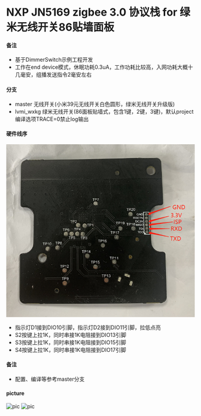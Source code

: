 # NXP JN5169 zigbee 3.0 协议栈 for 绿米无线开关86贴墙面板

#### 备注
- 基于DimmerSwitch示例工程开发
- 工作在end device模式，休眠功耗0.3uA，工作功耗比较高，入网功耗大概十几毫安，组播发送指令2毫安左右

#### 分支
- master 无线开关(小米39元无线开关白色圆形，绿米无线开关升级版)
- lvmi_wxkg 绿米无线开关(86面板贴墙式，包含1键，2键，3键)，默认project编译选项TRACE=0禁止log输出

#### 硬件线序
![pic](wire.png)
- 指示灯D1接到DIO10引脚，指示灯D2接到DIO11引脚，拉低点亮
- S2按键上拉1K，同时串接1K电阻接到DIO13引脚
- S3按键上拉1K，同时串接1K电阻接到DIO15引脚
- S4按键上拉1K，同时串接1K电阻接到DIO17引脚

#### 备注
- 配置、编译等参考master分支

#### picture
![pic](https://qnam.smzdm.com/202002/07/5e3d6ae2341ea2426.jpg_e680.jpg)
![pic](https://am.zdmimg.com/202002/11/5e4273c532bc05289.jpg_e680.jpg)
